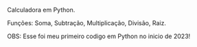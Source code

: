 Calculadora em Python.

Funções: Soma, Subtração, Multiplicação, Divisão, Raiz.

OBS: Esse foi meu primeiro codigo em Python no inicio de 2023!
